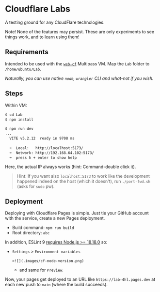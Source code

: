 # Cloudflare Labs

A testing ground for any CloudFlare technologies.

Note! None of the features may persist. These are only experiments to see things work, and to learn using them!

## Requirements

Intended to be used with the [`web-cf`](https://github.com/akauppi/mp/tree/main/web%2Bcf) Multipass VM. Map the `Lab` folder to `/home/ubuntu/Lab`.

*Naturally, you can use native `node`, `wrangler` CLI and what-not if you wish.*

<!--developed on:

- macOS 15.1
- Multipass 1.13.1
-->

## Steps

Within VM:

```
$ cd Lab
$ npm install
```

```
$ npm run dev
...
  VITE v5.2.12  ready in 9708 ms

  ➜  Local:   http://localhost:5173/
  ➜  Network: http://192.168.64.102:5173/
  ➜  press h + enter to show help
```

Here, the actual IP always works (hint: Command-double click it). 

>Hint: If you want also `localhost:5173` to work like the development happened indeed on the host (which it doesn't), run `./port-fwd.sh` (asks for `sudo` pw). <!--Multipass [has no built-in port forwarding](https://github.com/canonical/multipass/issues/309).-->

## Deployment

Deploying with Cloudflare Pages is simple. Just tie your GitHub account with the service, create a new Pages deployment.

- Build command: `npm run build`
- Root directory: `abc`

In addition, ESLint 9 [requires Node.js >= 18.18.0](https://eslint.org/blog/2024/04/eslint-v9.0.0-released/#node.js-%3C-v18.18.0%2C-v19-no-longer-supported) so:

- `Settings` > `Environment variables`

      >![](.images/cf-node-version.png)
      
   - and same for `Preview`.

Now, your pages get deployed to an URL like `https://lab-4hl.pages.dev` at each new push to `main` (where the build succeeds).



<!--

## References

- [tbd.](...)
-->
